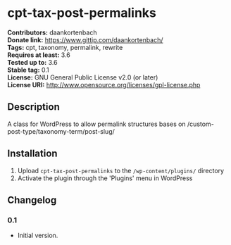 # cpt-tax-post-permalinks #

**Contributors:** daankortenbach  
**Donate link:** https://www.gittip.com/daankortenbach/  
**Tags:** cpt, taxonomy, permalink, rewrite  
**Requires at least:** 3.6  
**Tested up to:** 3.6  
**Stable tag:** 0.1  
**License:** GNU General Public License v2.0 (or later)  
**License URI:** http://www.opensource.org/licenses/gpl-license.php  

## Description ##

A class for WordPress to allow permalink structures bases on /custom-post-type/taxonomy-term/post-slug/

## Installation ##

1. Upload `cpt-tax-post-permalinks` to the `/wp-content/plugins/` directory
1. Activate the plugin through the 'Plugins' menu in WordPress

## Changelog ##

### 0.1 ###
* Initial version.
